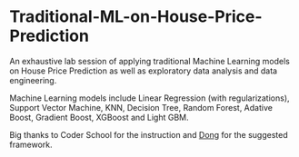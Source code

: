 # Traditional-ML-on-House-Price-Prediction

An exhaustive lab session of applying traditional Machine Learning models on House Price Prediction as well as exploratory data analysis and data engineering. 

Machine Learning models include Linear Regression (with regularizations), Support Vector Machine, KNN, Decision Tree, Random Forest, Adative Boost, Gradient Boost, XGBoost and Light GBM.

Big thanks to Coder School for the instruction and [Dong](https://github.com/kristrg) for the suggested framework.
